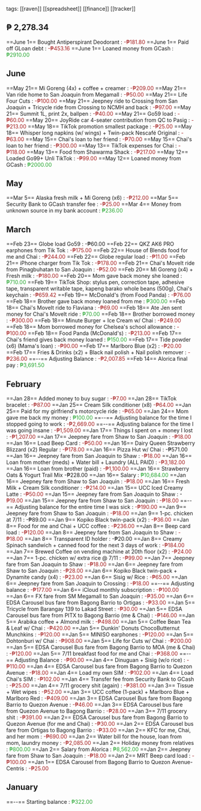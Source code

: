 tags: [[raven]] [[spreadsheet]] [[finance]] [[tracker]]

## ₱ 2,278.34

==June 1== Bought Antiperspirant Deodorant : <span style="color:#A41C1D">-₱181.80</span>
==June 1== Paid off GLoan debt : <span style="color:#A41C1D">-₱453.16</span>
==June 1== Loaned money from GCash : <span style="color:#29A833">₱2910.00</span>
## June

==May 21== Mi Goreng (4x) + coffee + creamer : <span style="color:#A41C1D">-₱209.00</span>
==May 21== Van ride home to San Joaquin from Megamall : <span style="color:#A41C1D">-₱50.00</span>
==May 21== Life Four Cuts : <span style="color:#A41C1D">-₱100.00</span>
==May 21== Jeepney ride to Crossing from San Joaquin + Tricycle ride from Crossing to NCMH and back : <span style="color:#A41C1D">-₱97.00</span>
==May 21== Summit 1L, print 2x, ballpen : <span style="color:#A41C1D">-₱40.00</span>
==May 21== Go59 load : <span style="color:#A41C1D">-₱60.00</span>
==May 20== JoyRide car 4-seater contribution from QC to Pasig : <span style="color:#A41C1D">-₱213.00</span>
==May 18== TikTok promotion smallest package : <span style="color:#A41C1D">-₱25.00</span>
==May 18== Whisper long napkins (w/ wings) + Twin-pack Nescafé Original : <span style="color:#A41C1D">-₱63.00</span>
==May 15== Chai's loan to her friend : <span style="color:#A41C1D">-₱70.00</span>
==May 15== Chai's loan to her friend : <span style="color:#A41C1D">-₱300.00</span>
==May 13== TikTok expenses for Chai : <span style="color:#A41C1D">-₱118.00</span>
==May 13== Food from Shawarma Shack : <span style="color:#A41C1D">-₱217.00</span>
==May 12== Loaded Go99+ Unli TikTok : <span style="color:#A41C1D">-₱99.00</span>
==May 12== Loaned money from GCash : <span style="color:#29A833">₱2000.00</span>
## May

==Mar 5== Alaska fresh milk + Mi Goreng (x6) : <span style="color:#A41C1D">-₱212.00</span>
==Mar 5== Security Bank to GCash transfer fee : <span style="color:#A41C1D">-₱25.00</span>
==Mar 4== Money from unknown source in my bank account : <span style="color:#29A833">₱236.00</span>
## March

==Feb 23== Globe load Go59 : <span style="color:#A41C1D)">-₱60.00</span>
==Feb 22== QKZ AK6 PRO earphones from Tik Tok : <span style="color:#A41C1D">-₱175.00</span>
==Feb 22== House of Blends food for me and Chai : <span style="color:#A41C1D">-₱244.00</span>
==Feb 22== Globe regular load : <span style="color:#A41C1D">-₱11.00</span>
==Feb 21== iPhone charger from Tik Tok : <span style="color:#A41C1D">-₱178.00</span>
==Feb 21== Chai's MoveIt ride from Pinagbuhatan to San Joaquin : <span style="color:#A41C1D">-₱52.00</span>
==Feb 20== Mi Goreng (x4) + Fresh milk : <span style="color:#A41C1D">-₱180.00</span>
==Feb 20== Mom gave back money she loaned : <span style="color:#29A833">₱710.00</span>
==Feb 19== TikTok Shop: stylus pen, correction tape, adhesive tape, transparent writable tape, kapeng barako whole beans (500g), Chai's keychain : <span style="color:#A41C1D">-₱659.42</span>
==Feb 19== McDonald's (from Food Panda) : <span style="color:#A41C1D">-₱76.00</span>
==Feb 18== Brother gave back money loaned from me : <span style="color:#29A833">₱300.00</span>
==Feb 18== Chai's MoveIt ride to Flaviana : <span style="color:#A41C1D">-₱69.00</span>
==Feb 18== Ate Jen sent money for Chai's MoveIt ride : <span style="color:#29A833">₱70.00</span>
==Feb 18== Brother borrowed money : <span style="color:#A41C1D">-₱300.00</span>
==Feb 18== Minute Burger + Ice Cream w/ Chai :<span style="color:#A41C1D"> -₱249.00</span>
==Feb 18== Mom borrowed money for Chelsea's school allowance :<span style="color:#A41C1D"> -₱100.00</span>
==Feb 18== Food Panda (McDonald's) : <span style="color:#A41C1D">-₱213.00</span>
==Feb 17== Chai's friend gives back money loaned : <span style="color:#29A833">₱150.00</span>
==Feb 17== Tide powder (x6) (Mama's loan) : <span style="color:#A41C1D">-₱90.00</span>
==Feb 17== Marlboro Blue (x2) : <span style="color:#A41C1D">-₱20.00</span>
==Feb 17== Fries & Drinks (x2) + Black nail polish + Nail polish remover : <span style="color:#A41C1D">-₱236.00</span>
==--== Adjusting Balance :<span style="color:#A41C1D"> -₱2,007.85</span>
==Feb 14== Alorica final pay : <span style="color:#29A833">₱3,691.50</span>
## February

==Jan 28== Added money to buy sugar : <span style="color:#A41C1D">-₱7.00</span>
==Jan 28== TikTok bracelet : <span style="color:#A41C1D">-₱87.00</span>
==Jan 25== Cream Silk conditioner (x8) <span style="color:#A41C1D">-₱64.00</span>
==Jan 25== Paid for my girlfriend's motorcycle ride : <span style="color:#A41C1D">-₱65.00</span>
==Jan 24== Mom gave me back my money : <span style="color:#29A833">₱100.00</span>
==--== Adjusting balance for the time I stopped going to work : <span style="color:#A41C1D">-₱2,669.00</span>
==--== Adjusting balance for the time I was going insane : <span style="color:#A41C1D">-₱1,509.00</span>
==Jan 17== Things I spent on + money I lost : <span style="color:#A41C1D">-₱1,207.00</span>
==Jan 17== Jeepney fare from Shaw to San Joaquin : <span style="color:#A41C1D">-₱18.00</span>
==Jan 16== Load Beep Card : <span style="color:#A41C1D">-₱50.00</span>
==Jan 16== Dairy Queen Strawberry Blizzard (x2) Regular : <span style="color:#A41C1D">-₱178.00</span>
==Jan 16== Pizza Hut w/ Chai : <span style="color:rgb#A41C1D">-₱571.00</span>
==Jan 16== Jeepney fare from San Joaquin to Shaw : <span style="color:#A41C1D">-₱18.00</span>
==Jan 16== Loan from mother (meds) + Water bill + Laundry (ALL PAID) : <span style="color:#A41C1D">-₱3,182.00</span>
==Jan 16== Loan from brother (paid) : <span style="color:#A41C1D">-₱1,100.00</span>
==Jan 16== Strawberry Oats & Yogurt Trail Mix -₱228.00
==Jan 16== Salary : <span style="color:#29A833">₱10,684.00</span>
==Jan 16== Jeepney fare from Shaw to San Joaquin : <span style="color:#A41C1D">-₱18.00</span>
==Jan 16== Fresh Milk + Cream Silk conditioner : <span style="color:#A41C1D">-₱214.00</span>
==Jan 15== UCC Iced Creamy Latte : <span style="color:#A41C1D">-₱50.00</span>
==Jan 15== Jeepney fare from San Joaquin to Shaw : -<span style="color:#A41C1D">₱19.00</span>
==Jan 15== Jeepney fare from Shaw to San Joaquin : <span style="color:#A41C1D">-₱18.00</span>
==--== Adjusting balance for the entire time I was sick : <span style="color:#A41C1D">-₱190.00</span>
==Jan 9== Jeepney fare from Shaw to San Joaquin : <span style="color:#A41C1D">-₱18.00</span>
==Jan 9== 1-pc. chicken at 7/11 : <span style="color:rgb#A41C1D">-₱89.00</span>
==Jan 9== Kopiko Black twin-pack (x2) : <span style="color:#A41C1D">-₱36.00</span>
==Jan 8== Food for me and Chai + UCC coffee : <span style="color:#A41C1D">-₱236.00</span>
==Jan 8== Beep card load : <span style="color:#A41C1D">-₱120.00</span>
==Jan 8== Jeepney fare from San Joaquin to Shaw : <span style="color:#A41C1D">-₱18.00</span>
==Jan 8== Transparent ID holder : <span style="colo#A41C1D">-₱20.00</span>
==Jan 8== Creamy Spinach sandwich + canned food for the next 3 days of work : <span style="color:#A41C1D">-₱184.00</span>
==Jan 7== Brewed Coffee on vending machine at 20th floor (x2) :<span style="color:#A41C1D"> -₱24.00</span>
==Jan 7== 1-pc. chicken w/ extra rice @ 7/11 : <span style="color:#A41C1D">-₱99.00</span>
==Jan 7== Jeepney fare from San Joaquin to Shaw : <span style="color:#A41C1D">-₱18.00</span>
==Jan 6== Jeepney fare from Shaw to San Joaquin : <span style="color:#A41C1D">-₱28.00</span>
==Jan 6== Kopiko Black twin-pack + Dynamite candy (x4) : <span style="color:#A41C1D">-₱23.00</span>
==Jan 6== Sisig w/ Rice : <span style="color:#A41C1D">-₱65.00</span>
==Jan 6== Jeepney fare from San Joaquin to Crossing : <span style="color:#A41C1D">-₱18.00</span>
==--== Adjusting balance : <span style="color:#A41C1D">-₱177.00</span>
==Jan 6== iCloud monthly subscription : <span style="color:#A41C1D">-₱100.00</span>
==Jan 6== FX fare from SM Megamall to San Joaquin : <span style="color:#A41C1D">-₱35.00</span>
==Jan 6== EDSA Carousel bus fare from Bagong Barrio to Ortigas : <span style="color:#A41C1D">-₱33.00</span>
==Jan 5== Tricycle from Barangay 139 to Lakad Street : <span style="color:#A41C1D">-₱30.00</span>
==Jan 5== EDSA Carousel bus fare from PITX to Bagong Barrio (me & Chai) : <span style="color:#A41C1D">-₱146.00</span>
==Jan 5== Arabika coffee + Almond milk : <span style="color:#A41C1D">-₱498.00</span>
==Jan 5== Coffee Bean Tea & Leaf w/ Chai : <span style="color:#A41C1D">-₱420.00</span>
==Jan 5== Dunkin' Donuts ChocoButternut Munchkins : <span style="color:#A41C1D">-₱120.00</span>
==Jan 5== MINISO earphones : <span style="color:#A41C1D">-₱120.00</span>
==Jan 5== Dohtonburi w/ Chai : <span style="color:#A41C1D">-₱908.00</span>
==Jan 5== Life for Cuts w/ Chai : <span style="color:#A41C1D">-₱200.00</span>
==Jan 5== EDSA Carousel Bus fare from Bagong Barrio to MOA (me & Chai) : <span style="color:#A41C1D">-₱120.00</span>
==Jan 5== 7/11 breakfast food for me and Chai : <span style="color:#A41C1D">-₱368.00</span>
==--== Adjusting Balance : <span style="color:#A41C1D">-₱90.00</span>
==Jan 4== Dinuguan + Sisig (w/o rice) : <span style="color:#A41C1D">-₱110.00</span>
==Jan 4== EDSA Carousel bus fare from Bagong Barrio to Quezon Avenue : <span style="color:#A41C1D">-₱18.00</span>
==Jan 4== Load my own SIM : <span style="color:#A41C1D">-₱102.00</span>
==Jan 4== Load Chai's SIM : <span style="color:#A41C1D">-₱102.00</span>
==Jan 4== Transfer fee from Security Bank to GCash : <span style="color:#A41C1D">-₱25.00</span>
==Jan 4== 7/11 grocery shit (again) : <span style="color:#A41C1D">-₱381.00</span>
==Jan 3== Tissue + Wet wipes : <span style="color:#A41C1D">-₱52.00</span>
==Jan 3== UCC coffee (1-pack) + Marlboro Blue + Marlboro Red : <span style="color:#A41C1D">-₱409.00</span>
==Jan 3== EDSA Carousel Bus fare from Bagong Barrio to Quezon Avenue : <span style="color:#A41C1D">-₱46.00</span>
==Jan 3== EDSA Carousel bus fare from Quezon Avenue to Bagong Barrio : <span style="color:#A41C1D">-₱28.00</span>
==Jan 3== 7/11 grocery shit : <span style="color:#A41C1D">-₱391.00</span>
==Jan 2== EDSA Carousel bus fare from Bagong Barrio to Quezon Avenue (for me and Chai) : <span style="color:#A41C1D">-₱30.00</span>
==Jan 2== EDSA Carousel bus fare from Ortigas to Bagong Barrio : <span style="color:#A41C1D">-₱33.00</span>
==Jan 2== KFC for me, Chai, and her mom : <span style="color:#A41C1D">-₱690.00</span>
==Jan 2== Water bill for the house, loan from mom, laundry money : <span style="color:#A41C1D">-₱2,085.00</span>
==Jan 2== Holiday money from relatives : <span style="color:#29A833">₱800.00</span>
==Jan 2== Salary from Alorica : <span style="color:#29A833">₱8,562.00</span>
==Jan 2== Jeepney fare from Shaw to San Joaquin : <span style="color:#A41C1D">-₱18.00</span>
==Jan 2== MRT Beep card load : <span style="color:#A41C1D">-₱100.00</span>
==Jan 1== EDSA Carousel from Bagong Barrio to Quezon Avenue-Centris : <span style="color:#A41C1D">-₱25.00</span>

## January

==--== Starting balance : <span style="color:#29A833">₱322.00</span> 
